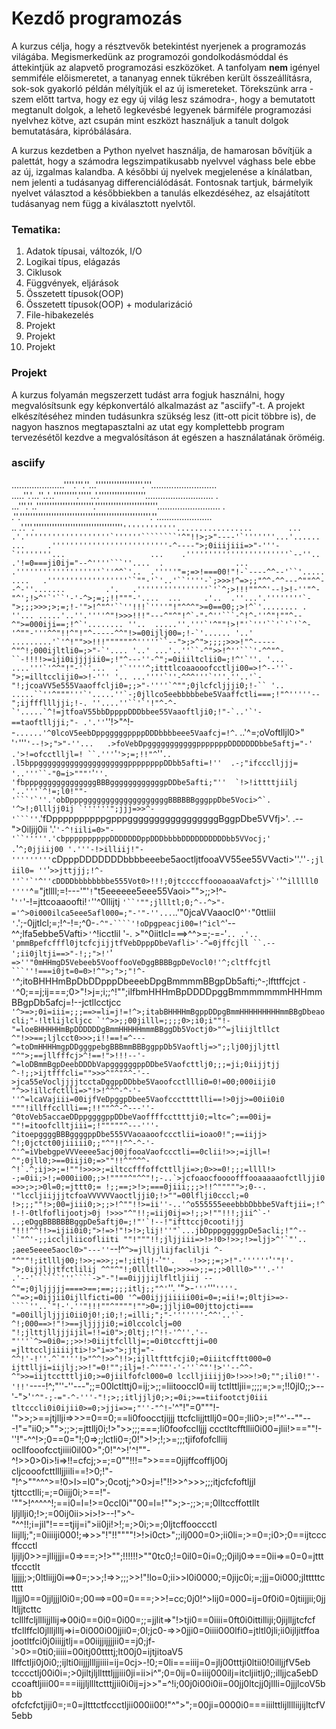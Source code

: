 # Kezdő programozás

A kurzus célja, hogy a résztvevők betekintést nyerjenek a programozás világába.
Megismerkedünk az programozói gondolkodásmóddal és áttekintjük az alapvető
programozási eszközöket. A tanfolyam **nem** igényel semmiféle előismeretet, a
tananyag ennek tükrében került összeállításra, sok-sok gyakorló példán mélyítjük
el az új ismereteket. Törekszünk arra -szem előtt tartva, hogy ez egy új világ
lesz számodra-, hogy a bemutatott megtanult dolgok, a lehető legkevésbé legyenek
bármiféle programozási nyelvhez kötve, azt csupán mint eszközt használjuk a
tanult dolgok bemutatására, kipróbálására.

A kurzus kezdetben a Python nyelvet használja, de hamarosan bővítjük a palettát,
hogy a számodra legszimpatikusabb nyelvvel vághass bele ebbe az új, izgalmas
kalandba. A későbbi új nyelvek megjelenése a kínálatban, nem jelenti a tudásanyag
differenciálódását. Fontosnak tartjuk, bármelyik nyelvet választod a későbbiekben
a tanulás elkezdéséhez, az elsajátított tudásanyag nem függ a kiválasztott nyelvtől.

### Tematika:

1.  Adatok típusai, változók, I/O
2.  Logikai típus, elágazás
3.  Ciklusok
4.  Függvények, eljárások
5.  Összetett típusok(OOP)
6.  Összetett típusok(OOP) + modularizáció
7.  File-hibakezelés
8.  Projekt
9.  Projekt
10. Projekt

### Projekt

A kurzus folyamán megszerzett tudást arra fogjuk használni, hogy megvalósítsunk
egy képkonvertáló alkalmazást az "asciify"-t. A projekt elkészítéséhez minden
tudásunkra szükség lesz (itt-ott picit többre is), de nagyon hasznos megtapasztalni
az utat egy komplettebb program tervezésétől kezdve a megvalósításon át egészen
a használatának öröméig.

### asciify

.....................''''.'''.''...''''''''''''''''''.'''..........................
.....''.'...''..'..'''''''''.'''''..'.''''''''''''''''''...........................
.   ...'''.''..''''''''''''''''''''''.''''''''''''''''''''''''.........................
.       .''.''''''''''''''''''''''''''''''''''''''''''''''''''.''......................   
..      .'.'''.''''''''''''''''''''''''''''''''''`````''''''''''''.................       
...     .'.'''''''''''''''''''`''''''````````'^"!!>;>"----'`'''''''...'......             
...     .''''''''''''''''''''''''''-^----">;0iiijiii=>"-'''-`''''''''...                  
...    .'''''''''''''''''''''''`--''..   .'!=0===ji0ij="--^''''```''....  .               
...    .'''''''''''''''''''`''^^`'..  .'''''"=;=>!===00!"!-`----^^--'``'.....             
....   .''''''''''''''''''``""-'`'..'``''''-`;>>>!^=>;;"^^-^^---^""^^--^-''.......        
.'.   .''''''''''''''''`'`^;>!!!""^^'--!>!-''"^-"^';!>^'`'``'-'-^>;=;;!!"""-'....  ...    
.'..  .''...'.''''''''`-">;;;>>>;>;=;!-'">!^"^'``''!!!`''''"!"^^^">=0==00;;>!^`'........ .
''... .....'..''.''''^"!>>>!!!"---^"^"!^`-"-^''```-^!^-''^"!""^--^">=000iji==;!^`'........
''..  .....''.'''`'^""!>!"'`'''``'`'`'`^-'^""-'''^^"!!^"!"^-----^^"!>=00ijlj00=;!-`'......
'..' .........'`'^!"">>!!!""""""^'''''``--">;>^">;;;;>>>!"^-----^"^!;000ijltli0=;>"-`'....
'..' ...'..''``-^">>!^''```'-^^"^-``-!!!!>=iji0ijjjjii0=;!"^---''-^";=0iiiltclii0=;!^'`''.
'... ....'''`'^^"!"-'`'...  .'`''''^;itttlcoaaooofcctlji00=>!^--''`-">;=illtccliji0=>!-'''
'.. ...''''`''-^^^'''`'''.''..'`-"!;jcoaVV5e555Vaaoffclji0=;;>"-''''`^"";0jlcfcljjji0;!-``
'.. .....``''^"""'''`'.....''`-;0jllco5eebbbbbebe5Vaaffctli===;!"^'''''--";ijfffllljji;!-.
''....''``'`'!"^-^-`'.....`^!=jtfoaV55bbDppppDDDbbee55Vaaoftlji0;!"-`..'`'-==taoftlljji;"-
.'.''`````''!>"^!--`......'^0lcoV5eebDppgggggppppDDDbbbbeee5Vaafcj=!^`. ..'^=;oVoftlljl0>"
'`'`'''`'--!>;">"-''...   .>foVebDpgggggggggggpppppppDDDDDDDbbe5aftj="-'  .'>!=ofcctlljl=!
``.'''`'`'>;=;!!"^`''`..  .l5bppggggggggggggggggggggppppppppDDbb5afti=!''  .-;"ifccclljjj=
'..'''``-"0=i>"""'`'``''. 'fbpppgggggggggggggBBBggggggggggggpDDbe5afti;"''  `!>!ittttjiilj
'..'''`^!=;l0!""-'```'`''.'obDpppgggggggggggggggggggBBBBBBgggppDbe5Voci>^`. '^>!;0llljj0ij
`''''''";jjj=>>^-'```''``.'fDppppppppppgpppgggggggggggggggggBggpDbe5VVfj>'. .--">0iljij0ii
'.'`'-^!iili=0>"-'``'''''.'cbppppppppppDDDDDDDppDDDbbbbDDDDDDDDDDbb5VVocj;' .`'`^;0jjiij00
'.'''-!>illiij!"-'''''''''`cDpppDDDDDDDbbbbeeebe5aoctljtfooaVV55ee55VVacti>''.''`-;jliil0=
''`'``>>jttjjj;!^-''`'`'^''cDDDDbbbbbbbbe555Vot0>!!!;0jtccccffoooaoaaVafctj>`'``'`^illlll0
''''`^="jtllll;=!---'"'`!`"t5eeeeee5eee55Vaoi>"">;;>!^-'`''`'-!=jttcoaaoofti!`'`''^0llijtj
`'``'"";jllltl;0;^--^>"-='^>0i000ilca5eee5afl000=;"-'"-''...`..'"0jcaVVaaocl0^'`'`"0ttliil
`'`.';-0jjtlcl;=;!^-!=;^0-`-^"-````'!oDpgpeacji00=!^icl^`'--^^;lfa5ebbe5Vafti>`'`^!icctlil
'-. >"^0iitlcl===>^^>=;-=-'`.. .'..  'pmmBpefcfffl0jtcfcjijjtfVebDpppDbeVafli>'-^=0jffcjll
``.--';ii0jltji==>"-!;;">!'`'  `=>''"0mHHmgD5Vebeeb5VooffooVeDggBBBBgpDeVocl0!'^;cltffcjtl
```''!===i0jt=0=0>!^">;">;"!^-'`^;itoBHHHmBpDbDDpppDbeeebDpgBmmmmBBgpDb5afti;^-;lfttffcjct
`-'`^0;==j;ij===;0>"!>j=;i;;^!"";ilfbmHHHmBpDDDDpggBmmmmmmmHHHmmBBgpDb5afcj=!--jctllcctjcc
``'^>=>;0i=iii=;;;==>=li=j!=!^>;itabBHHHHmBgppDDpgBmmHHHHHHHHHmmBBgDbeaocli;"-!ltlijlcljcc
`'^>>;;00jilll=;;;;0>;i0;i""!-"=loeBHHHHHmBpDDDDDDgBmmHHHHHmmmBBggDb5Voctj0>"^=jliijltllct
^"!>>==;ljlcct0>>>;i!!==!=^---^=toDmHHHHmgpDDgggpebgBBBmmBBBggppDb5Vaoftlj=>";;lj00jjljttl
"^">;==jllfffcj>^!==!">!!!--'-^=loDBmmBgpDeebDDDbVapggggggppDDbe5Vaofcttlj0;;;=ji;0iijjtjj
^-!;;>ijtfffcli="">>>^"^"^^-'-->jca55eVocljjjjtcctaDggppDDbbe5Vaoofcctllli0=0!=00;000iiji0
"^>>!illcfctlli=>"!>!^^^-^-'-''^=lcaVajiii=00ijfVeDpggpDbee5Vaofcccttttlli==!>0jj>=00ii0i0
"""!illffccllli==;!!""^^-^---''-^0toVeb5accaeDDppggggppDDbeVaoffffccttttji0;=ltc=^;==00ij=
""!=itoofclltjiii=;!"""""^---'''-^itoepggggBBBggggppDbe555VVaoaaoofccctlii=ioao0!";==iijj>
^!;0jctct00jiiiii0;;"^"!!^^-^-'-^'^=iVbebgpeVVVeeee5acj00jfooaVaofccctli==0clii!>>;=ijll=!
^";0jll0;>==0iiji0;=>""!!^"^^^-^!`.^;ij>>;=!""!>>>>;=iltccfffoffcttllji=>;0>>=0!;;;=llll!>
-;=0ii;>!;=000ii00;;>!""""^"^^"!;-..`>jcfoaocfoooofffooaaaaaofctlljji0=>>;>;>0l=0;=jttt0;=
!;;==;>!>;===0jiii;;;>!!^""""">;0--. '"lccljiijjjtcfoaVVVVVVaoctljji0;!>""=00lflji0cccl;=0
!>;;;""!>;00=jiii0;>;;>!^""!!>=ii''-..'^o555555eeebbbDbbbe5Vaftjii=;!^!-!-0tlfoflijootj>0j
!>>>"^"!!;=iij0ij=>!;;>!""!!!;jii^`-' ..;eDggBBBBBBBggpDe5aftj0=;!"'`!--!"ifttccj0cooti!jj
"!!!^^!!>=ijii0i0;">!=>!"!>!>;lij!''"`...jbDpppgggggpDe5acli;!"^--'`"^'-;;iccljliicofliiti
""!"""!!;jljjiii=>!>!0>!>>;!>=ljj>^'`"'.. ;aee5eeee5aocl0>"---''``--!^`^>=jlljjlijfaclilji
^-"^""!;itlllj00;!>>;=>>;;=!;itlj!-`'`"'.   -!>>;;=;>!"-''''''`'``'"!'-">;0ijjljjtfctlilij
^^"^"!;0llltll0=;>>>=>;;=;;>0lll0>"''.-''       .'--'``````'''````->"-"!==0ijjjijlfltljiij
--^"=;0jljjjjj====>==;==;;;;itlj;;"^'``''.    '">-`'''`'''``''''-^"=>;=0ijjii0ijllficti=00
'^=00ijjjiiiii00i=0=;=ii!=;0ltji>=>-````''..`"!-'.''"!!!""^""""!"">0=;jjlji0=00jttojcti===
"=00illjljjji0ii0j0!;i0;!;=illi;";"-'''''''-^^'..'`-^!;000==>!"!>==jljjjji0;=i0lccolclj=00
"!;jlttjlljjjijil=!!=i0">;0ltj;!^!!-'^''.'--"'''`^>=0i0=;;>>!>0iijtfclllj=;=0i0tccfttji=00
=jlttccljiiiijti>!>"i=>">;jtj="-^^!'-!''.^`"'''!>"^^!>>^!!>;ijlltfttfcji0;=0iiitcfftt000=0
ijttllji=iijlj;>>!"=0!"";ilj=!-^'""'-'-''`^"'!>''--^^-^">>=iijtcctttlji0;>=0jiilfofcl000=0
lcclljiiijj0>!>>>!>0;"";ili0!"'-'!!'``----!^;"''-''---";;=00lctlttj0=ij;>;;=liitooccl0=iij
tctlttljii=;;;;=;>=;!!0jl0;;>--'-">'`'^"-;-="-^-'''-"!;>;;itljjlj0;>;=0i;>==tiifootctj0iii
tltcccli0i0ijii0>=0;>jji=>=;"''-"^!`-'^"!"=0"""!-'">>;>==jtjllji=>>>=0==0;==li0foocctjijjj
ttcfclijjttllj0=00=;lli0>;=!"^'--""---!"="ii0;>"">;;>;=jttllj0i;!>">>;;;===;li0foofcclljjj
ccctltcfftllii0i00=jlii!>==""!-''!"-^^!>;0==0="!;0=>;;lctli0=;0!">!>;!;>=;;;tjifofofclliij
ocllfooofcctjiiii0il00>";0!"^>!'^!""-^!>>0>0i>!i=>!!=cfcj;>=;=0""!!!=">>===0jijffcofflj00j
cljcooofcttllljjiili==!>0;!"-"!^>""^^^>=!0>l>=l0">;0cotj;^>0>j=!"!!>>^>>>;;;itjcfcfoftljjl
tjttcctlli;=;=0iijj0i;>==!"-'"">!^^^^^!;==i0=l=!>=0ccl0i""00=l=!"">;>-;;>;=;0lltccffottllt
ljljllji0;!>;=00ij0ii>>i>!>--!">^-"^^!!;i=jil"!===tjij=i">ii0ji!>!;=;>0i;>=;0ljtcffooccctl
liijllj;";=0iiiiji000!;=>>>"!"!!""""!>!>i0ct>";;ilj000=0>;ii0li=;>=0=;i0>;0==ijtcccffccctl
ljijlj0>>=jllijjji=0=>==;>!>"";!!!!!!>""0tc0;!=0il0=0i=0;;0jilj0=>==0ii=>=0=0=jttttfccctlt
ljjjjj;>;0ltliijj0i==>0=;>>;!=>>;;;>>!"!lo=0;ii>>l0i0000;=0jijc0i;=;jjj=0i000;jltttttctttt
lljjjl0==0jjljjjl0i0=;00==>=00=0===;>>!=cc;0j0!^>lij0=000=ij=0f0i0=0jtiijjii;0jjltljjtcttc
tclllfcljlllijjllij=>00i0==0i0=0i00=;;=jjlit=>"!>tji0==0iiii=0ft0i0ittilliji;0jijlljjtcfcf
tfcllffcl0jllljlllj=>i=0i000i00jjii0=;0l;jc0-=>>0jji0=0iiii000lfi0=jtltl0jli;ii0ijljitffoa
jootltfci0j0iiijjtlj==00iijjijjjjii0==j0;jf-`>0>=0ti0;iiiii=00itj00ttttj;lt00j0=ijtjitoaV5
llffctlji0j0i0;;ijlti0iijjjllljjiiii=ij=0cj>-!0;=0li===iiij=0=jlj00tttji0ltii0!0illjjfV5eb
tcccctlj00i0i=;>0jiltjljlltttljjjiii0ji=ii>i^";0=0ij=0=iiij000ilj=itcljiitlj0;;illjjca5ebD
ccoaftljiii00===iijjljllltctttjjii0i0ij=j>>"=^!i;00j0i00i0ii=00jj0ltcjj0jllli=0jjjlcoV5bbb
ofcfcfctjiji0=;=0=jltttctfccctljii000ii00!"^">";=00ji=0000i0===iiilttlijlllliijijltcfV5ebb
